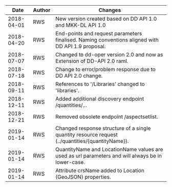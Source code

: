 
| Date | Author | Changes |
| --- | --- | --- |
|2018-04-01 | RWS   | New version created based on DD API 1.0 and MKK-DL API 1.0
|2018-04-20 | RWS   | End-points and request parameters finalised. Naming conventions aligned with DD API 1.9 proposal.
|2018-07-07 | RWS   | Changed to dd-oper version 2.0 and now as Extension of DD-API 2.0 raml.
|2018-07-18 | RWS   | Change to error/problem response due to DD API 2.0 change.
|2018-09-11 | RWS   | References to '/Libraries' changed to 'libraries'.
|2018-12-11 | RWS   | Added additional discovery endpoint /quantities/...
|2018-12-21 | RWS   | Removed obsolete endpoint /aspectsetlist.
|2019-01-14 | RWS   | Changed response structure of a single quantity resource request (../quantities/{quantityName}).
|2019-01-14 | RWS   | QuantityName and LocationName values are used as url parameters and will always be in lower-case.
|2019-01-14 | RWS   | Attribute crsName added to Location (GeoJSON) properties.  
